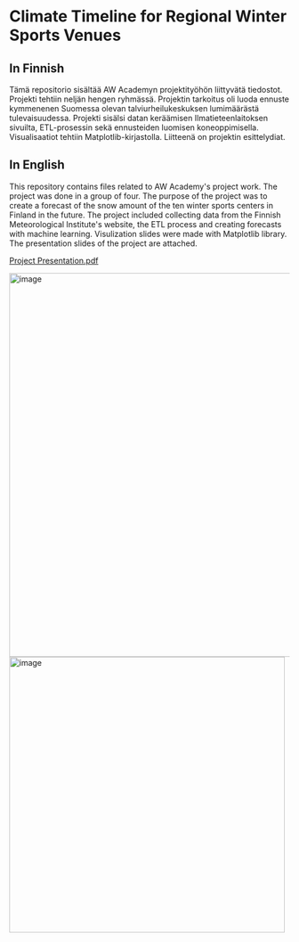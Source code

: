 # Climate Timeline for Regional Winter Sports Venues

## In Finnish
Tämä repositorio sisältää AW Academyn projektityöhön liittyvätä tiedostot. Projekti tehtiin neljän hengen ryhmässä. Projektin tarkoitus oli luoda ennuste kymmenenen Suomessa olevan talviurheilukeskuksen lumimäärästä tulevaisuudessa. Projekti sisälsi datan keräämisen Ilmatieteenlaitoksen sivuilta, ETL-prosessin sekä ennusteiden luomisen koneoppimisella. Visualisaatiot tehtiin Matplotlib-kirjastolla. Liitteenä on projektin esittelydiat.

## In English
This repository contains files related to AW Academy's project work. The project was done in a group of four. The purpose of the project was to create a forecast of the snow amount of the ten winter sports centers in Finland in the future. The project included collecting data from the Finnish Meteorological Institute's website, the ETL process and creating forecasts with machine learning. Visulization slides were made with Matplotlib library. The presentation slides of the project are attached.

[Project Presentation.pdf](https://github.com/jussiiih/Climate-Timeline-for-Regional-Winter-Sports-Venues/files/14975483/Project.Presentation.pdf)

<img width="689" alt="image" src="https://github.com/jussiiih/Climate-Timeline-for-Regional-Winter-Sports-Venues/assets/107620116/9ea5ace9-1d89-4b27-9c16-a4b2de2f0c7a">
<img width="495" alt="image" src="https://github.com/jussiiih/Climate-Timeline-for-Regional-Winter-Sports-Venues/assets/107620116/62970d46-8cfd-4f62-bbd4-829653698a90">


